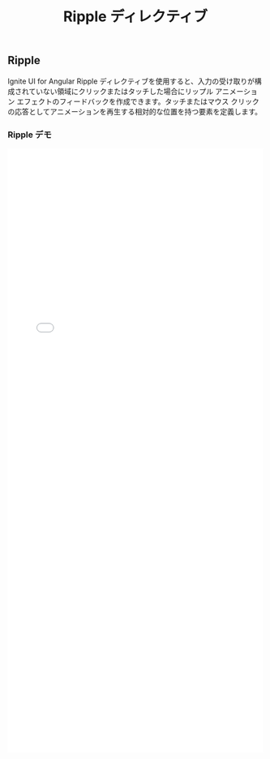 ﻿---
title: Ripple ディレクティブ
_description: Ignite UI for Angular Ripple ディレクティブは、リップル アニメーション エフェクトが適用されている領域を定義できます。
_keywords: Ignite UI for Angular, UI コントロール, Angular ウィジェット, web ウィジェット, UI ウィジェット, Angular, ネイティブ Angular コンポーネント スィート, ネイティブ Angular コントロール, ネイティブ Angular コンポーネント ライブラリ, Angular Ripple コンポーネント, Angular Ripple コントロール
---

## Ripple
<p class="highlight">Ignite UI for Angular Ripple ディレクティブを使用すると、入力の受け取りが構成されていない領域にクリックまたはタッチした場合にリップル アニメーション エフェクトのフィードバックを作成できます。タッチまたはマウス クリックの応答としてアニメーションを再生する相対的な位置を持つ要素を定義します。</p>
<div class="divider"></div>

### Ripple デモ
<div class="sample-container" style="height: 1192px">
    <iframe seamless width="100%" height="100%" frameborder="0" src="{environment:demosBaseUrl}/buttons">
</div>
<div class="divider--half"></div>

### 使用方法
```html
<target-element igxRipple [...options]>クリック</target-element>
```
<div class="divider--half"></div>

### コード例
`igxRippleTarget` を使用して複雑な要素内の特定の要素にリップル エフェクトをアタッチします。
```html
<igx-list>
    <igx-list-item igxRipple igxRipplTarget=".igx-list__item" *ngFor="let item of navItems">
        {{ item.text }}
    </igx-list-item>
</igx-list>
```

カスタム色を使用する中央リップル エフェクトを設定します。
```html
<span igxButton="raised" igxRipple="#e41c77" igxRippleCentered="true">
    <i class="material-icons">edit</i>
</span>
```

`igxRipple` は Web Animation API を使用し、[サポートされるブラウザー](http://caniuse.com/#feat=web-animation)でネイティブに実行します。
その他のブラウザーのために `web-animations.min.js` [ポリフィル](https://github.com/web-animations/web-animations-js)を使用できます。
<div class="divider--half"></div>

### API
| 名前   |      型      |  説明 |
|:----------|:-------------:|:------|
| `igxRipple` |  string | リップル アニメーションの色。 |
| `igxRippleTarget` |    string   |   `igxRipple` の親で子要素にリップルをアクティブ化することを設定します。CSS セレクターを受け取ります。デフォルト値は `igxRipple` の親です。  |
| `igxRippleCentered` | boolean | true の場合、リップル アニメーションはクリック イベントの位置の代わりに要素の中央から再生します。 |
| `igxRippleDuration` | number | リップル アニメーションの期間。デフォルト値は 600 ミリ秒です。 |
<div class="divider--half"></div>
